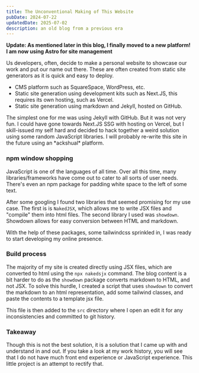 ```yaml
---
title: The Unconventional Making of This Website
pubDate: 2024-07-22
updatedDate: 2025-07-02
description: an old blog from a previous era
---
```


**Update: As mentioned later in this blog, I finally moved to a new platform! I
am now using Astro for site management**

Us developers, often, decide to make a personal website to showcase our work
and put our name out there. These are often created from static site generators
as it is quick and easy to deploy.

- CMS platform such as SquareSpace, WordPress, etc.
- Static site generation using development kits such as Next.JS, this requires
  its own hosting, such as Vercel.
- Static site generation using markdown and Jekyll, hosted on GitHub.

The simplest one for me was using Jekyll with GitHub. But it was not very fun.
I could have gone towards Next.JS SSG with hosting on Vercel, but I
skill-issued my self hard and decided to hack together a weird solution using
some random JavaScript libraries. I will probably re-write this site in the
future using an \*ackshual\* platform.

### npm window shopping

JavaScript is one of the languages of all time. Over all this time, many
libraries/frameworks have come out to cater to all sorts of user needs. There's
even an npm package for padding white space to the left of some text.

After some googling I found two libraries that seemed promising for my use
case. The first is is `NakedJSX`, which allows me to write JSX files and
"compile" them into html files. The second library I used was `showdown`.
Showdown allows for easy conversion between HTML and markdown.

With the help of these packages, some tailwindcss sprinkled in, I was ready to
start developing my online presence.

### Build process

The majority of my site is created directly using JSX files, which are
converted to html using the `npx nakedsjx` command. The blog content is a bit
harder to do as the `showdown` package converts markdown to HTML, and not JSX.
To solve this hurdle, I created a script that uses `showdown` to convert the
markdown to an html representation, add some tailwind classes, and paste the
contents to a template jsx file.

This file is then added to the `src` directory where I open an edit it for any
inconsistencies and committed to git history.

### Takeaway

Though this is not the best solution, it is a solution that I came up with and
understand in and out. If you take a look at my work history, you will see that
I do not have much front end experience or JavaScript experience. This little
project is an attempt to rectify that.
